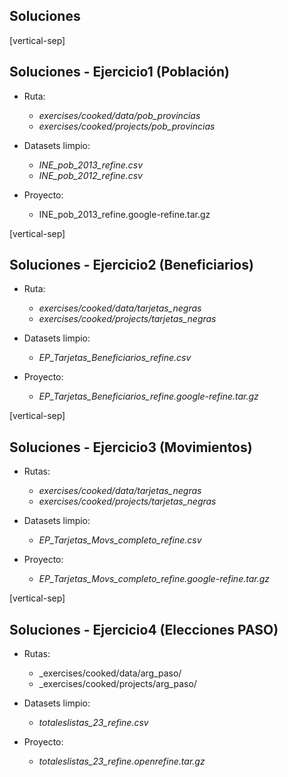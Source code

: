## Soluciones

[vertical-sep]

## Soluciones - Ejercicio1 (Población)

* Ruta:
    * _exercises/cooked/data/pob\_provincias_
    * _exercises/cooked/projects/pob\_provincias_

* Datasets limpio:
    * _INE\_pob\_2013\_refine.csv_
    * _INE\_pob\_2012\_refine.csv_

* Proyecto:
    * INE\_pob\_2013\_refine.google-refine.tar.gz
    

[vertical-sep]

## Soluciones - Ejercicio2 (Beneficiarios)

* Ruta:
    * _exercises/cooked/data/tarjetas\_negras_
    * _exercises/cooked/projects/tarjetas\_negras_

* Datasets limpio:
    * _EP\_Tarjetas\_Beneficiarios\_refine.csv_

* Proyecto:
    * _EP\_Tarjetas\_Beneficiarios\_refine.google-refine.tar.gz_

[vertical-sep]

## Soluciones - Ejercicio3 (Movimientos)

* Rutas:
    * _exercises/cooked/data/tarjetas\_negras_
    * _exercises/cooked/projects/tarjetas\_negras_

* Datasets limpio:
    * _EP\_Tarjetas\_Movs\_completo\_refine.csv_

* Proyecto:
    * _EP\_Tarjetas\_Movs\_completo\_refine.google-refine.tar.gz_

[vertical-sep]

## Soluciones - Ejercicio4 (Elecciones PASO)

* Rutas:
    * _exercises/cooked/data/arg_paso/
    * _exercises/cooked/projects/arg_paso/
* Datasets limpio:
    * _totaleslistas\_23\_refine.csv_

* Proyecto:
    * _totaleslistas\_23\_refine.openrefine.tar.gz_

